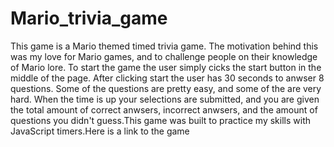 # Mario_trivia_game

This game is a Mario themed timed trivia game. The motivation behind this was my love for Mario games, and to challenge people on their
knowledge of Mario lore. To start the game the user simply cicks the start button in the middle of the page. After clicking start the user has 30 seconds to anwser 8 questions. Some of the questions are pretty easy, and some of the are very hard. When the time is up your selections are submitted, and you are given the total amount of correct anwsers, incorrect anwsers, and the amount of questions you didn't guess.This game was built to practice my skills with JavaScript timers.Here is a link to the game

